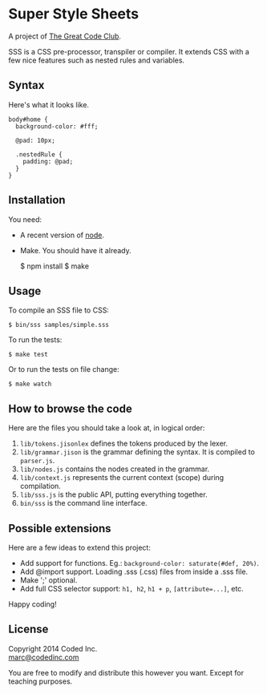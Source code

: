 # Super Style Sheets

A project of [The Great Code Club](http://www.greatcodeclub.com/).

SSS is a CSS pre-processor, transpiler or compiler. It extends CSS with a few nice features such as nested rules and variables.

## Syntax

Here's what it looks like.

    body#home {
      background-color: #fff;

      @pad: 10px;

      .nestedRule {
        padding: @pad;
      }
    }

## Installation

You need:

- A recent version of [node](http://nodejs.org/).
- Make. You should have it already.

    $ npm install
    $ make

## Usage

To compile an SSS file to CSS:

    $ bin/sss samples/simple.sss

To run the tests:

    $ make test

Or to run the tests on file change:

    $ make watch

## How to browse the code

Here are the files you should take a look at, in logical order:

1. `lib/tokens.jisonlex` defines the tokens produced by the lexer.
2. `lib/grammar.jison` is the grammar defining the syntax. It is compiled to `parser.js`.
3. `lib/nodes.js` contains the nodes created in the grammar.
4. `lib/context.js` represents the current context (scope) during compilation.
5. `lib/sss.js` is the public API, putting everything together.
6. `bin/sss` is the command line interface.

## Possible extensions

Here are a few ideas to extend this project:

- Add support for functions. Eg.: `background-color: saturate(#def, 20%)`.
- Add @import support. Loading .sss (.css) files from inside a .sss file.
- Make ';' optional.
- Add full CSS selector support: `h1, h2`, `h1 + p`, `[attribute=...]`, etc.

Happy coding!

## License

Copyright 2014 Coded Inc.  
marc@codedinc.com

You are free to modify and distribute this however you want. Except for teaching purposes.
